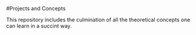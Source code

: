 #Projects and Concepts

This repository includes the culmination of all the theoretical concepts one can learn in a succint way. 